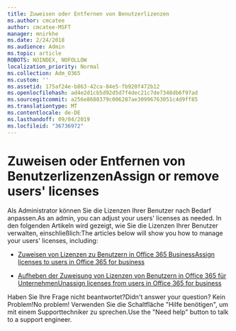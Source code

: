 ```yaml
---
title: Zuweisen oder Entfernen von Benutzerlizenzen
ms.author: cmcatee
author: cmcatee-MSFT
manager: mnirkhe
ms.date: 2/24/2018
ms.audience: Admin
ms.topic: article
ROBOTS: NOINDEX, NOFOLLOW
localization_priority: Normal
ms.collection: Adm_O365
ms.custom: ''
ms.assetid: 175af24e-b863-42ca-84e5-fb920f472b12
ms.openlocfilehash: ad4e2d1cb5d92d5d7f4dec21c7de7348db6f97ad
ms.sourcegitcommit: a256e8680379c006287ae30996763051c4d9ff85
ms.translationtype: MT
ms.contentlocale: de-DE
ms.lasthandoff: 09/04/2019
ms.locfileid: "36736972"
---
```

# <a name="assign-or-remove-users-licenses"></a><span data-ttu-id="00e00-102">Zuweisen oder Entfernen von Benutzerlizenzen</span><span class="sxs-lookup"><span data-stu-id="00e00-102">Assign or remove users' licenses</span></span>

<span data-ttu-id="00e00-103">Als Administrator können Sie die Lizenzen Ihrer Benutzer nach Bedarf anpassen.</span><span class="sxs-lookup"><span data-stu-id="00e00-103">As an admin, you can adjust your users' licenses as needed.</span></span> <span data-ttu-id="00e00-104">In den folgenden Artikeln wird gezeigt, wie Sie die Lizenzen Ihrer Benutzer verwalten, einschließlich:</span><span class="sxs-lookup"><span data-stu-id="00e00-104">The articles below will show you how to manage your users' licenses, including:</span></span>
  
- [<span data-ttu-id="00e00-105">Zuweisen von Lizenzen zu Benutzern in Office 365 Business</span><span class="sxs-lookup"><span data-stu-id="00e00-105">Assign licenses to users in Office 365 for business</span></span>](https://docs.microsoft.com//office365/admin/subscriptions-and-billing/assign-licenses-to-users)

- [<span data-ttu-id="00e00-106">Aufheben der Zuweisung von Lizenzen von Benutzern in Office 365 für Unternehmen</span><span class="sxs-lookup"><span data-stu-id="00e00-106">Unassign licenses from users in Office 365 for business</span></span>](https://docs.microsoft.com//office365/admin/subscriptions-and-billing/remove-licenses-from-users)

<span data-ttu-id="00e00-107">Haben Sie Ihre Frage nicht beantwortet?</span><span class="sxs-lookup"><span data-stu-id="00e00-107">Didn't answer your question?</span></span> <span data-ttu-id="00e00-108">Kein Problem!</span><span class="sxs-lookup"><span data-stu-id="00e00-108">No problem!</span></span> <span data-ttu-id="00e00-109">Verwenden Sie die Schaltfläche "Hilfe benötigen", um mit einem Supporttechniker zu sprechen.</span><span class="sxs-lookup"><span data-stu-id="00e00-109">Use the "Need help" button to talk to a support engineer.</span></span>